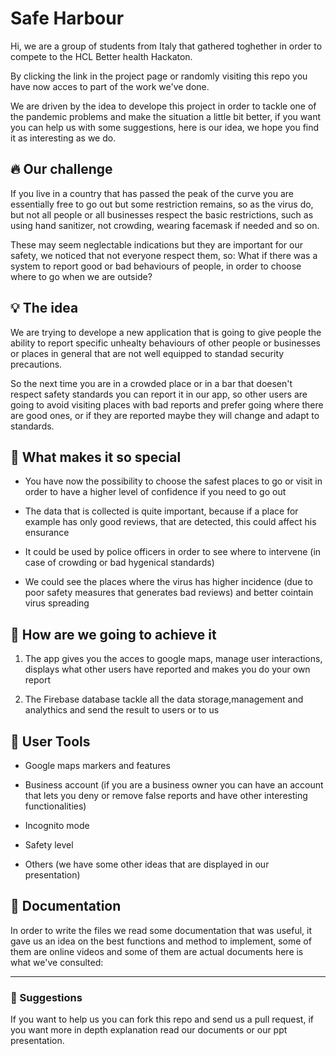 # Safe Harbour

Hi, we are a group of students from Italy that gathered toghether in order to compete to the HCL Better health Hackaton.

By clicking the link in the project page or randomly visiting this repo you have now acces to part of the work we've done.

We are driven by the idea to develope this project in order to tackle one of the pandemic problems and make the situation a little bit better, if you want you can help us with some suggestions, here is our idea, we hope you find it as interesting as we do.  

## :fire: Our challenge

If you live in a country that has passed the peak of the curve you are essentially free to go out but some restriction remains, so as the virus do, but not all people or all businesses respect the basic restrictions, such as using hand sanitizer, not crowding, wearing facemask if needed and so on. 

These may seem neglectable indications but they are important for our safety, we noticed that not everyone respect them, so: What if there was a system to report good or bad behaviours of people, in order to choose where to go when we are outside? 

## :bulb: The idea

We are trying to develope a new application that is going to give people the ability to report specific unhealty behaviours of other people or businesses or places in general that are not well equipped to standad security precautions. 

So the next time you are in a crowded place or in a bar that doesen't respect safety standards you can report it in our app, so other users are going to avoid visiting places with bad reports and prefer going where there are good ones, or if they are reported maybe they will change and adapt to standards.

## :gem: What makes it so special

* You have now the possibility to choose the safest places to go or visit in order to have a higher level  of confidence if you need to go out

* The data that is collected is quite important, because if a place for example has only good reviews, that are detected, this could affect his ensurance

* It could be used by police officers in order to see where to intervene (in case of crowding or bad hygenical standards)

* We could see the places where the virus has higher incidence (due to poor safety measures that generates bad reviews) and better cointain virus spreading

## :trumpet: How are we going to achieve it

1) The app gives you the acces to google maps, manage user interactions, displays what other users have reported and makes you do your own report

2) The Firebase database tackle all the data storage,management and analythics and send the result to users or to us

## :triangular_ruler: User Tools

* Google maps markers and features

* Business account (if you are a business owner you can have an account that lets you deny or remove false reports and have other interesting functionalities)

* Incognito mode

* Safety level

* Others (we have some other ideas that are displayed in our presentation)

## 📃 Documentation

In order to write the files we read some documentation that was useful, it gave us an idea on the best functions and method to implement, some of them are online videos and some of them are actual documents here is what we've consulted:



___

### :speech_balloon: Suggestions

If you want to help us you can fork this repo and send us a pull request, if you want more in depth explanation read our documents or our ppt presentation.
